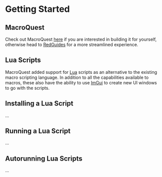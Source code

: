 # Getting Started

## MacroQuest

Check out MacroQuest [here](https://docs.macroquest.org/) if you are interested in building it for yourself, otherwise head to [RedGuides](https://redguides.com) for a more streamlined experience.

## Lua Scripts

MacroQuest added support for [Lua](https://www.lua.org/) scripts as an alternative to the existing macro scripting language. In addition to all the capabilities available to macros, these also have the ability to use [ImGui](https://github.com/ocornut/imgui) to create new UI windows to go with the scripts.

## Installing a Lua Script

...

## Running a Lua Script

...

## Autorunning Lua Scripts

...

